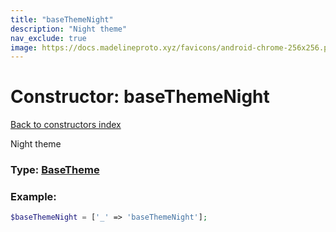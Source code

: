 ```yaml
---
title: "baseThemeNight"
description: "Night theme"
nav_exclude: true
image: https://docs.madelineproto.xyz/favicons/android-chrome-256x256.png
---
```

# Constructor: baseThemeNight  
[Back to constructors index](index.md)



Night theme




### Type: [BaseTheme](../types/BaseTheme.md)


### Example:

```php
$baseThemeNight = ['_' => 'baseThemeNight'];
```  
